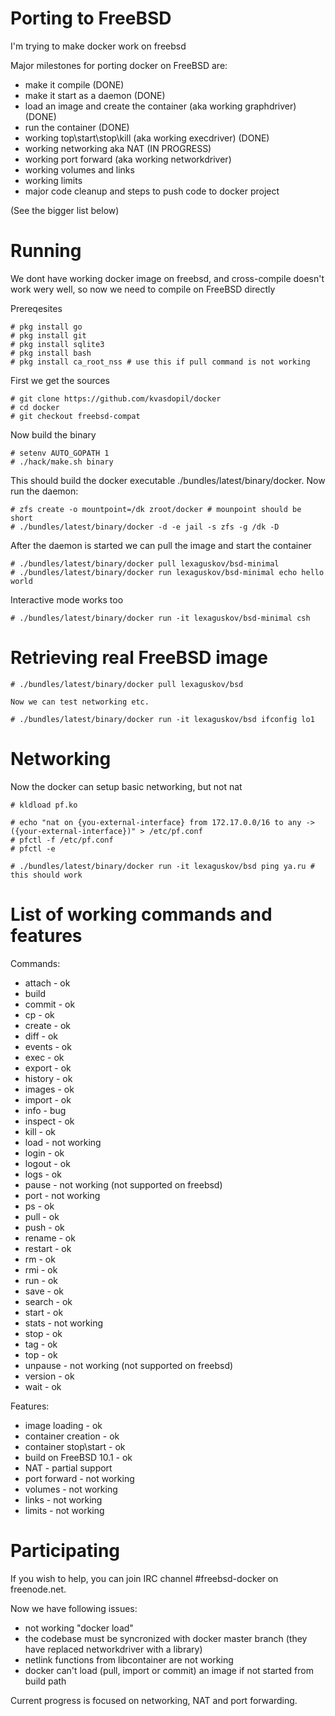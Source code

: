 # Porting to FreeBSD
I'm trying to make docker work on freebsd

Major milestones for porting docker on FreeBSD are:

* make it compile (DONE)
* make it start as a daemon (DONE)
* load an image and create the container (aka working graphdriver) (DONE)
* run the container (DONE)
* working top\start\stop\kill (aka working execdriver) (DONE)
* working networking aka NAT (IN PROGRESS)
* working port forward (aka working networkdriver)
* working volumes and links
* working limits
* major code cleanup and steps to push code to docker project

(See the bigger list below)

# Running
We dont have working docker image on freebsd, and cross-compile doesn't work wery well, so now we need to compile on FreeBSD directly

Prereqesites

    # pkg install go
    # pkg install git
    # pkg install sqlite3
    # pkg install bash
    # pkg install ca_root_nss # use this if pull command is not working

First we get the sources
    
    # git clone https://github.com/kvasdopil/docker 
    # cd docker
    # git checkout freebsd-compat
    
Now build the binary    

    # setenv AUTO_GOPATH 1
    # ./hack/make.sh binary 

This should build the docker executable ./bundles/latest/binary/docker. Now run the daemon:

    # zfs create -o mountpoint=/dk zroot/docker # mounpoint should be short
    # ./bundles/latest/binary/docker -d -e jail -s zfs -g /dk -D

After the daemon is started we can pull the image and start the container

    # ./bundles/latest/binary/docker pull lexaguskov/bsd-minimal 
    # ./bundles/latest/binary/docker run lexaguskov/bsd-minimal echo hello world
   
Interactive mode works too

    # ./bundles/latest/binary/docker run -it lexaguskov/bsd-minimal csh

# Retrieving real FreeBSD image

    # ./bundles/latest/binary/docker pull lexaguskov/bsd

    Now we can test networking etc.

    # ./bundles/latest/binary/docker run -it lexaguskov/bsd ifconfig lo1

# Networking

Now the docker can setup basic networking, but not nat

    # kldload pf.ko

    # echo "nat on {you-external-interface} from 172.17.0.0/16 to any -> ({your-external-interface})" > /etc/pf.conf
    # pfctl -f /etc/pf.conf
    # pfctl -e

    # ./bundles/latest/binary/docker run -it lexaguskov/bsd ping ya.ru # this should work

# List of working commands and features

Commands:
* attach    - ok
* build
* commit    - ok
* cp        - ok
* create    - ok
* diff      - ok
* events    - ok
* exec      - ok
* export    - ok
* history   - ok
* images    - ok
* import    - ok
* info      - bug
* inspect   - ok
* kill      - ok
* load      - not working
* login     - ok
* logout    - ok
* logs      - ok
* pause     - not working (not supported on freebsd)
* port      - not working
* ps        - ok
* pull      - ok
* push      - ok
* rename    - ok
* restart   - ok
* rm        - ok
* rmi       - ok
* run       - ok
* save      - ok
* search    - ok
* start     - ok
* stats     - not working
* stop      - ok
* tag       - ok
* top       - ok
* unpause   - not working (not supported on freebsd)
* version   - ok
* wait      - ok

Features:
* image loading         - ok
* container creation    - ok
* container stop\start  - ok
* build on FreeBSD 10.1 - ok
* NAT                   - partial support
* port forward          - not working
* volumes               - not working
* links                 - not working
* limits                - not working

# Participating

If you wish to help, you can join IRC channel #freebsd-docker on freenode.net. 

Now we have following issues:
* not working "docker load"
* the codebase must be syncronized with docker master branch (they have replaced networkdriver with a library)
* netlink functions from libcontainer are not working
* docker can't load (pull, import or commit) an image if not started from build path

Current progress is focused on networking, NAT and port forwarding.
